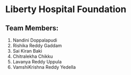 # Liberty Hospital Foundation

## Team Members:
1. Nandini Doppalapudi
1. Rishika Reddy Gaddam
2. Sai Kiran Baki
3. Chitralekha Chikku
4. Lavanya Reddy Uppula
5. VamshiKrishna Reddy Yedella
